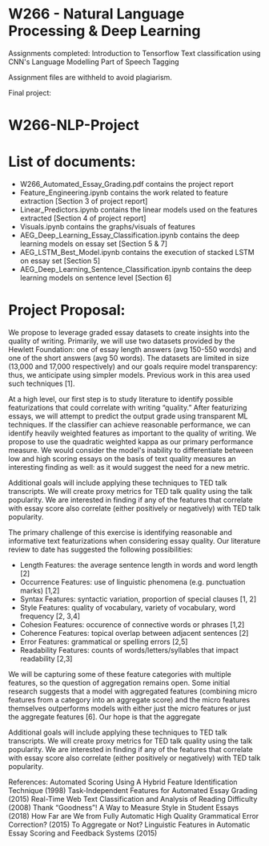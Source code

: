 # W266 - Natural Language Processing & Deep Learning
Assignments completed:
Introduction to Tensorflow
Text classification using CNN's
Language Modelling
Part of Speech Tagging

Assignment files are withheld to avoid plagiarism.

Final project:
# W266-NLP-Project

# List of documents:
* W266_Automated_Essay_Grading.pdf contains the project report
* Feature_Engineering.ipynb contains the work related to feature extraction [Section 3 of project report]
* Linear_Predictors.ipynb contains the linear models used on the features extracted [Section 4 of project report]
* Visuals.ipynb contains the graphs/visuals of features
* AEG_Deep_Learning_Essay_Classification.ipynb contains the deep learning models on essay set [Section 5 & 7]
* AEG_LSTM_Best_Model.ipynb contains the execution of stacked LSTM on essay set [Section 5] 
* AEG_Deep_Learning_Sentence_Classification.ipynb contains the deep learning models on sentence level [Section 6]

# Project Proposal:
We propose to leverage graded essay datasets to create insights into the quality of writing. Primarily, we will use two datasets provided by the Hewlett Foundation: one of essay length answers (avg 150-550 words) and one of the short answers (avg 50 words). The datasets are limited in size (13,000 and 17,000 respectively) and our goals require model transparency: thus, we anticipate using simpler models. Previous work in this area used such techniques [1]. 

At a high level, our first step is to study literature to identify possible featurizations that could correlate with writing “quality.” After featurizing essays, we will attempt to predict the output grade using transparent ML techniques. If the classifier can achieve reasonable performance, we can identify heavily weighted features as important to the quality of writing. We propose to use the quadratic weighted kappa as our primary performance measure. We would consider the model's inability to differentiate between low and high scoring essays on the basis of text quality measures an interesting finding as well: as it would suggest the need for a new metric. 

Additional goals will include applying these techniques to TED talk transcripts. We will create proxy metrics for TED talk quality using the talk popularity. We are interested in finding if any of the features that correlate with essay score also correlate (either positively or negatively) with TED talk popularity.

The primary challenge of this exercise is identifying reasonable and informative text featurizations when considering essay quality. Our literature review to date has suggested the following possibilities:

* Length Features: the average sentence length in words and word length [2]
* Occurrence Features: use of linguistic phenomena (e.g. punctuation marks) [1,2]
* Syntax Features: syntactic variation, proportion of special clauses [1, 2]
* Style Features: quality of vocabulary, variety of vocabulary, word frequency [2, 3,4]
* Cohesion Features: occurence of connective words or phrases [1,2]
* Coherence Features: topical overlap between adjacent sentences [2]
* Error Features: grammatical or spelling errors [2,5]
* Readability Features: counts of words/letters/syllables that impact readability [2,3] 

We will be capturing some of these feature categories with multiple features, so the question of aggregation remains open. Some initial research suggests that a model with aggregated features (combining micro features from a category into an aggregate score) and the micro features themselves outperforms models with either just the micro features  or just the aggregate features [6]. Our hope is that the aggregate 

Additional goals will include applying these techniques to TED talk transcripts. We will create proxy metrics for TED talk quality using the talk popularity. We are interested in finding if any of the features that correlate with essay score also correlate (either positively or negatively) with TED talk popularity.


References: 
Automated Scoring Using A Hybrid Feature Identification Technique (1998)
Task-Independent Features for Automated Essay Grading (2015) 
Real-Time Web Text Classification and Analysis of Reading Difficulty (2008) 
Thank “Goodness”! A Way to Measure Style in Student Essays (2018) 
How Far are We from Fully Automatic High Quality Grammatical Error Correction? (2015)
To Aggregate or Not? Linguistic Features in Automatic Essay Scoring and Feedback Systems (2015)
